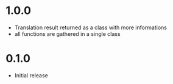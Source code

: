 # 1.0.0
- Translation result returned as a class with more informations
- all functions are gathered in a single class

# 0.1.0
- Initial release